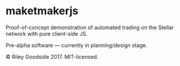 # maketmakerjs

Proof-of-concept demonstration of automated trading on the Stellar network
with pure client-side JS.

Pre-alpha software — currently in planning/design stage.

&copy; Riley Goodside 2017. MIT-licensed.
